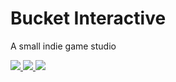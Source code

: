 # Bucket Interactive

A small indie game studio

<p>
  <a target="_blank" href="https://bucket-interactive.io">
    <img src="https://img.shields.io/badge/Website-bucket_interactive-green?style=for-the-badge">
  </a>
  <a target="_blank" href="https://discord.gg/PWy6FZZq54">
    <img src="https://img.shields.io/badge/Discord-bucket_interactive-green?style=for-the-badge&logo=Discord">
  </a>
  <a target="_blank" href="https://github.com/bucket-interactive">
    <img src="https://img.shields.io/badge/Github-bucket_interactive-green?style=for-the-badge&logo=github">
  </a>
</p>
